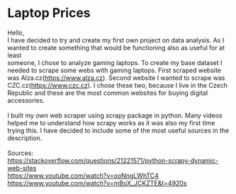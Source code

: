# Laptop Prices
Hello, <br />
I have decided to try and create my first own project on data analysis. As I wanted to create something that would be functioning also as useful for at least <br />someone, I chose to analyze gaming
laptops. To create my base dataset I needed to scrape some webs with gaming laptops. First scraped website was Alza.cz(https://www.alza.cz).
Second website I wanted to scrape was CZC.cz(https://www.czc.cz). I chose these two, because I live in the Czech Republic and these are 
the most common websites for buying digital accessories. 
<br />
<br />
I built my own web scraper using scrapy package in python. Many videos helped me to understand how scrapy works as it was also my first time trying this. 
I have decided to include some of the most useful sources in the description.
<br />
<br />
Sources:<br />
https://stackoverflow.com/questions/21221571/python-scrapy-dynamic-web-sites <br />
https://www.youtube.com/watch?v=ooNngLWhTC4 <br />
https://www.youtube.com/watch?v=mBoX_JCKZTE&t=4920s <br />
